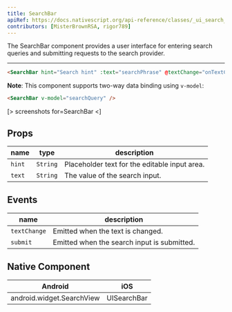 ```yaml
---
title: SearchBar
apiRef: https://docs.nativescript.org/api-reference/classes/_ui_search_bar_.searchbar
contributors: [MisterBrownRSA, rigor789]
---
```


The SearchBar component provides a user interface for entering search queries and submitting requests to the search provider.

---

```html
<SearchBar hint="Search hint" :text="searchPhrase" @textChange="onTextChanged" @submit="onSubmit" />
```

**Note**: This component supports two-way data binding using `v-model`:

```html
<SearchBar v-model="searchQuery" />
```

[> screenshots for=SearchBar <]

## Props

| name | type | description |
|------|------|-------------|
| `hint` | `String` | Placeholder text for the editable input area.
| `text` | `String` | The value of the search input.

## Events

| name | description |
|------|-------------|
| `textChange`| Emitted when the text is changed.
| `submit`| Emitted when the search input is submitted.

## Native Component

| Android | iOS |
|---------|-----|
| android.widget.SearchView	| UISearchBar

